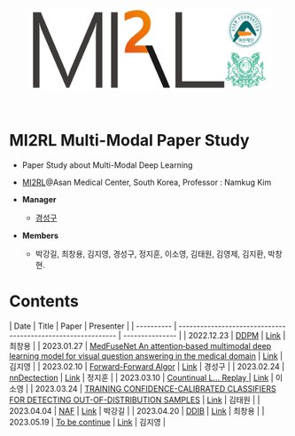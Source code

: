 <p align="center"><img src='./imgs/MI2RL_logo.png' width="440" height="150"></p>

<br>

# MI2RL Multi-Modal Paper Study

* Paper Study about Multi-Modal Deep Learning
* [MI2RL](https://www.mi2rl.co/)@Asan Medical Center, South Korea, Professor :  Namkug Kim

* **Manager**
  * [경성구](https://github.com/babbu3682)

* **Members**
  * 박강길, 최창용, 김지영, 경성구, 정지훈, 이소영, 김태원, 김영제, 김지환, 박창현.


# Contents

| Date       | Title                                                        | Paper       | Presenter       |
| ---------- | ------------------------------------------------------------ | --------------- |
| 2022.12.23 | [DDPM](https://github.com/babbu3682/Multi-Modal-Study/blob/master/pdf/Stable%20Diffusion.pdf) | [Link](https://www.nature.com/articles/s41598-021-98390-1) | 최창용 |
| 2023.01.27 | [MedFuseNet An attention‐based multimodal deep learning model for visual question answering in the medical domain](https://github.com/babbu3682/Multi-Modal-Study/blob/master/pdf/Stable%20Diffusion.pdf) | [Link](https://www.nature.com/articles/s41598-021-98390-1) | 김지영 |
| 2023.02.10 | [Forward-Forward Algor](https://github.com/babbu3682/Multi-Modal-Study/blob/master/pdf/Stable%20Diffusion.pdf) | [Link](https://www.nature.com/articles/s41598-021-98390-1) | 경성구 |
| 2023.02.24 | [nnDectection](https://github.com/babbu3682/Multi-Modal-Study/blob/master/pdf/Stable%20Diffusion.pdf) | [Link](https://www.nature.com/articles/s41598-021-98390-1) | 정지훈 |
| 2023.03.10 | [Countinual L... Replay ](https://github.com/babbu3682/Multi-Modal-Study/blob/master/pdf/Stable%20Diffusion.pdf) | [Link](https://www.nature.com/articles/s41598-021-98390-1) | 이소영 |
| 2023.03.24 | [TRAINING CONFIDENCE-CALIBRATED CLASSIFIERS FOR DETECTING OUT-OF-DISTRIBUTION SAMPLES](https://github.com/babbu3682/Multi-Modal-Study/blob/master/pdf/TRAINING%20CONFIDENCE-CALIBRATED%20CLASSIFIERS.pdf) | [Link](https://www.nature.com/articles/s41598-021-98390-1) | 김태원 |
| 2023.04.04 | [NAF](https://github.com/babbu3682/Multi-Modal-Study/blob/master/pdf/Stable%20Diffusion.pdf) | [Link](https://www.nature.com/articles/s41598-021-98390-1) | 박강길 |
| 2023.04.20 | [DDIB](https://github.com/babbu3682/Multi-Modal-Study/blob/master/pdf/Stable%20Diffusion.pdf) | [Link](https://www.nature.com/articles/s41598-021-98390-1) | 최창용 |
| 2023.05.19 | [To be continue](https://github.com/babbu3682/Multi-Modal-Study/blob/master/pdf/Stable%20Diffusion.pdf) | [Link](https://www.nature.com/articles/s41598-021-98390-1) | 김지영 |
